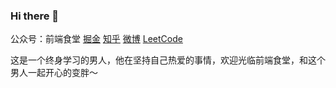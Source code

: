 ### Hi there 👋

公众号：前端食堂
[掘金](https://juejin.im/user/5a2de8a8f265da4320032fc4/posts/)
[知乎](https://www.zhihu.com/people/huo-yi-tong-98/)
[微博](https://www.weibo.com/2771284557/)
[LeetCode](https://leetcode-cn.com/u/tongobama/)

这是一个终身学习的男人，他在坚持自己热爱的事情，欢迎光临前端食堂，和这个男人一起开心的变胖～
